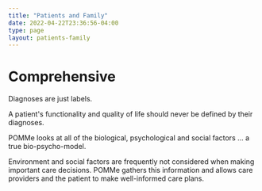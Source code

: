 ```yaml
---
title: "Patients and Family"
date: 2022-04-22T23:36:56-04:00
type: page
layout: patients-family
---
```


# Comprehensive

Diagnoses are just labels.

A patient's functionality and quality of life should never be defined by their diagnoses.

POMMe looks at all of the biological, psychological and social factors ... a true bio-psycho-model.

Environment and social factors are frequently not considered when making important care decisions. POMMe gathers this information and allows care providers and the patient to make well-informed care plans.

